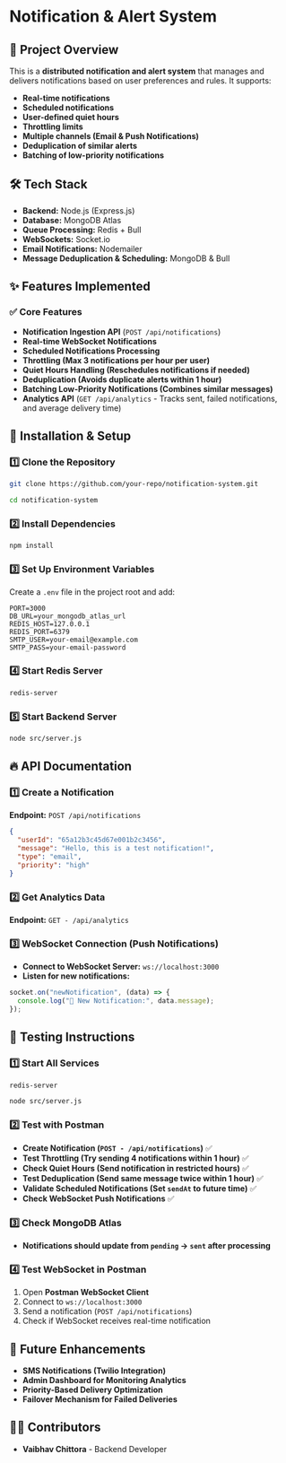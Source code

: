# Notification & Alert System

## 📌 Project Overview

This is a **distributed notification and alert system** that manages and delivers notifications based on user preferences and rules. It supports:

- **Real-time notifications**
- **Scheduled notifications**
- **User-defined quiet hours**
- **Throttling limits**
- **Multiple channels (Email & Push Notifications)**
- **Deduplication of similar alerts**
- **Batching of low-priority notifications**

## 🛠 Tech Stack

- **Backend:** Node.js (Express.js)
- **Database:** MongoDB Atlas
- **Queue Processing:** Redis + Bull
- **WebSockets:** Socket.io
- **Email Notifications:** Nodemailer
- **Message Deduplication & Scheduling:** MongoDB & Bull

## ✨ Features Implemented

### ✅ Core Features

- **Notification Ingestion API** (`POST /api/notifications`)
- **Real-time WebSocket Notifications**
- **Scheduled Notifications Processing**
- **Throttling (Max 3 notifications per hour per user)**
- **Quiet Hours Handling (Reschedules notifications if needed)**
- **Deduplication (Avoids duplicate alerts within 1 hour)**
- **Batching Low-Priority Notifications (Combines similar messages)**
- **Analytics API** (`GET /api/analytics` - Tracks sent, failed notifications, and average delivery time)

## 🚀 Installation & Setup

### **1️⃣ Clone the Repository**

```sh
git clone https://github.com/your-repo/notification-system.git

cd notification-system
```

### **2️⃣ Install Dependencies**

```sh
npm install
```

### **3️⃣ Set Up Environment Variables**

Create a `.env` file in the project root and add:

```
PORT=3000
DB_URL=your_mongodb_atlas_url
REDIS_HOST=127.0.0.1
REDIS_PORT=6379
SMTP_USER=your-email@example.com
SMTP_PASS=your-email-password
```

### **4️⃣ Start Redis Server**

```sh
redis-server
```

### **5️⃣ Start Backend Server**

```sh
node src/server.js
```

## 🔥 API Documentation

### **1️⃣ Create a Notification**

**Endpoint:** `POST /api/notifications`

```json
{
  "userId": "65a12b3c45d67e001b2c3456",
  "message": "Hello, this is a test notification!",
  "type": "email",
  "priority": "high"
}
```

### **2️⃣ Get Analytics Data**

**Endpoint:** `GET - /api/analytics`

### **3️⃣ WebSocket Connection (Push Notifications)**

- **Connect to WebSocket Server:** `ws://localhost:3000`
- **Listen for new notifications:**

```js
socket.on("newNotification", (data) => {
  console.log("📢 New Notification:", data.message);
});
```

## 🧪 Testing Instructions

### **1️⃣ Start All Services**

```sh
redis-server

node src/server.js
```

### **2️⃣ Test with Postman**

- **Create Notification (`POST - /api/notifications`)** ✅
- **Test Throttling (Try sending 4 notifications within 1 hour)** ✅
- **Check Quiet Hours (Send notification in restricted hours)** ✅
- **Test Deduplication (Send same message twice within 1 hour)** ✅
- **Validate Scheduled Notifications (Set `sendAt` to future time)** ✅
- **Check WebSocket Push Notifications** ✅

### **3️⃣ Check MongoDB Atlas**

- **Notifications should update from `pending` → `sent` after processing**

### **4️⃣ Test WebSocket in Postman**

1. Open **Postman WebSocket Client**
2. Connect to `ws://localhost:3000`
3. Send a notification (`POST /api/notifications`)
4. Check if WebSocket receives real-time notification

## 🔮 Future Enhancements

- **SMS Notifications (Twilio Integration)**
- **Admin Dashboard for Monitoring Analytics**
- **Priority-Based Delivery Optimization**
- **Failover Mechanism for Failed Deliveries**

## 👨‍💻 Contributors

- **Vaibhav Chittora** - Backend Developer

<!-- ## 📜 License

This project is licensed under the MIT License.

---

🎯 **Project is now fully functional & ready for deployment!** 🚀 -->
